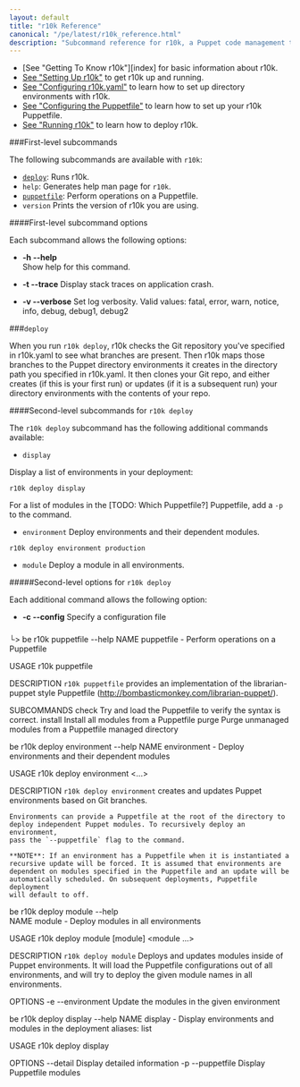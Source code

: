```yaml
---
layout: default
title: "r10k Reference"
canonical: "/pe/latest/r10k_reference.html"
description: "Subcommand reference for r10k, a Puppet code management tool."
---
```

[setup]: ./r10k_setup.html
[r10kyaml]: ./r10k_yaml.html
[puppetfile]: ./r10k_puppetfile.html
[running]: ./r10k_run.html
[reference]: ./r10k_reference.html
[r10kindex]: ./r10k.md

* [See "Getting To Know r10k"][index] for basic information about r10k.
* [See "Setting Up r10k"][setup] to get r10k up and running.
* [See "Configuring r10k.yaml"][r10kyaml] to learn how to set up directory environments with r10k.
* [See "Configuring the Puppetfile"][puppetfile] to learn how to set up your r10k Puppetfile.
* [See "Running r10k"][running] to learn how to deploy r10k.

###First-level subcommands

The following subcommands are available with `r10k`:

* [`deploy`](#deploy): Runs r10k.
* `help`: Generates help man page for `r10k`.
* [`puppetfile`](#puppetfile): Perform operations on a Puppetfile.
* `version` Prints the version of r10k you are using.

####First-level subcommand options

Each subcommand allows the following options:

* **-h --help**     
Show help for this command.

* **-t --trace**
Display stack traces on application crash.

* **-v --verbose**
Set log verbosity. Valid values: fatal, error, warn, notice, info, debug, debug1, debug2
    
###`deploy`

When you run `r10k deploy`, r10k checks the Git repository you've specified in r10k.yaml to see what branches are present. Then r10k maps those branches to the Puppet directory environments it creates in the directory path you specified in r10k.yaml. It then clones your Git repo, and either creates (if this is your first run) or updates (if it is a subsequent run) your directory environments with the contents of your repo.

####Second-level subcommands for `r10k deploy`

The `r10k deploy` subcommand has the following additional commands available:

* `display`

Display a list of environments in your deployment:

~~~
r10k deploy display
~~~

For a list of modules in the [TODO: Which Puppetfile?] Puppetfile, add a `-p` to the command.

* `environment`
Deploy environments and their dependent modules.

~~~
r10k deploy environment production
~~~

* `module`
Deploy a module in all environments.


#####Second-level options for `r10k deploy`

Each additional command allows the following option:

* **-c --config**
Specify a configuration file

###    
└> be r10k puppetfile --help
NAME
    puppetfile - Perform operations on a Puppetfile

USAGE
    r10k puppetfile <subcommand>

DESCRIPTION
    `r10k puppetfile` provides an implementation of the librarian-puppet
    style Puppetfile (http://bombasticmonkey.com/librarian-puppet/).

SUBCOMMANDS
    check      Try and load the Puppetfile to verify the syntax is correct.
    install    Install all modules from a Puppetfile
    purge      Purge unmanaged modules from a Puppetfile managed directory
    
    
 be r10k deploy environment --help
NAME
    environment - Deploy environments and their dependent modules

USAGE
    r10k deploy environment <options>
    <environment> <...>

DESCRIPTION
    `r10k deploy environment` creates and updates Puppet environments based
    on Git branches.

    Environments can provide a Puppetfile at the root of the directory to
    deploy independent Puppet modules. To recursively deploy an environment,
    pass the `--puppetfile` flag to the command.

    **NOTE**: If an environment has a Puppetfile when it is instantiated a
    recursive update will be forced. It is assumed that environments are
    dependent on modules specified in the Puppetfile and an update will be
    automatically scheduled. On subsequent deployments, Puppetfile deployment
    will default to off.
    
    
 be r10k deploy module --help    
NAME
    module - Deploy modules in all environments

USAGE
    r10k deploy module [module] <module ...>

DESCRIPTION
    `r10k deploy module` Deploys and updates modules inside of Puppet
    environments. It will load the Puppetfile configurations out of all
    environments, and will try to deploy the given module names in all
    environments.

OPTIONS
    -e --environment    Update the modules in the given environment
    
    
 be r10k deploy display --help
NAME
    display - Display environments and modules in the deployment
    aliases: list

USAGE
    r10k deploy display

OPTIONS
      --detail        Display detailed information
    -p --puppetfile    Display Puppetfile modules    